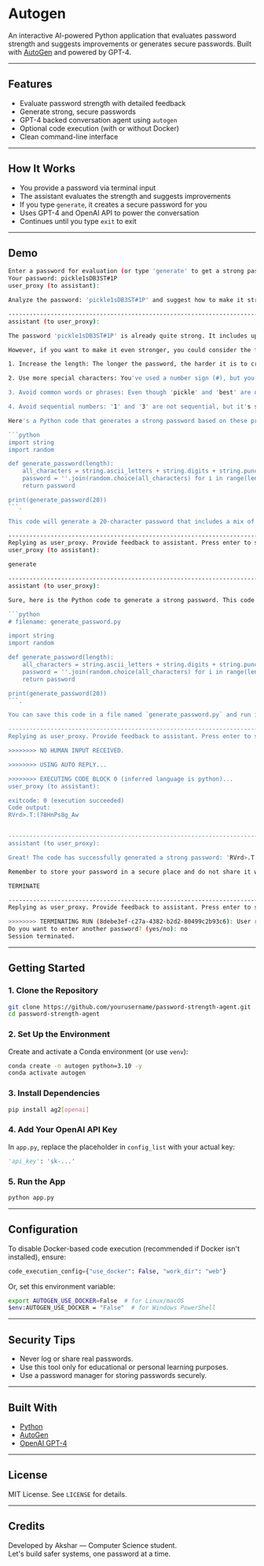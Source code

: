 # Autogen

An interactive AI-powered Python application that evaluates password strength and suggests improvements or generates secure passwords. Built with [AutoGen](https://github.com/microsoft/autogen) and powered by GPT-4.

---

## Features

-  Evaluate password strength with detailed feedback
-  Generate strong, secure passwords
-  GPT-4 backed conversation agent using `autogen`
-  Optional code execution (with or without Docker)
-  Clean command-line interface

---

## How It Works

- You provide a password via terminal input
- The assistant evaluates the strength and suggests improvements
- If you type `generate`, it creates a secure password for you
- Uses GPT-4 and OpenAI API to power the conversation
- Continues until you type `exit` to exit

---

## Demo

```bash
Enter a password for evaluation (or type 'generate' to get a strong password):
Your password: pickle1sDB3ST#1P
user_proxy (to assistant):

Analyze the password: 'pickle1sDB3ST#1P' and suggest how to make it stronger.

--------------------------------------------------------------------------------
assistant (to user_proxy):

The password 'pickle1sDB3ST#1P' is already quite strong. It includes uppercase letters, lowercase letters, numbers, and special characters, and it is longer than 12 characters. These are all good practices for creating a strong password.

However, if you want to make it even stronger, you could consider the following:

1. Increase the length: The longer the password, the harder it is to crack. You could add more characters to your password.

2. Use more special characters: You've used a number sign (#), but you could also include other special characters like @, $, %, &, *, etc.

3. Avoid common words or phrases: Even though 'pickle' and 'best' are not very common, they are still English words that could potentially be guessed by a sophisticated attack. Using random combinations of letters and numbers can make your password stronger.

4. Avoid sequential numbers: '1' and '3' are not sequential, but it's still a good idea to avoid sequences or repeated numbers.

Here's a Python code that generates a strong password based on these principles:

```python
import string
import random

def generate_password(length):
    all_characters = string.ascii_letters + string.digits + string.punctuation
    password = ''.join(random.choice(all_characters) for i in range(length))
    return password

print(generate_password(20))
```.

This code will generate a 20-character password that includes a mix of uppercase and lowercase letters, numbers, and special characters. The characters are chosen randomly, so it's very unlikely that the password will include common words or phrases.

--------------------------------------------------------------------------------
Replying as user_proxy. Provide feedback to assistant. Press enter to skip and use auto-reply, or type 'exit' to end the conversation: generate
user_proxy (to assistant):

generate

--------------------------------------------------------------------------------
assistant (to user_proxy):

Sure, here is the Python code to generate a strong password. This code will generate a 20-character password that includes a mix of uppercase and lowercase letters, numbers, and special characters. The characters are chosen randomly, so it's very unlikely that the password will include common words or phrases.       

```python
# filename: generate_password.py

import string
import random

def generate_password(length):
    all_characters = string.ascii_letters + string.digits + string.punctuation
    password = ''.join(random.choice(all_characters) for i in range(length))
    return password

print(generate_password(20))
```.

You can save this code in a file named `generate_password.py` and run it to generate a new password.

--------------------------------------------------------------------------------
Replying as user_proxy. Provide feedback to assistant. Press enter to skip and use auto-reply, or type 'exit' to end the conversation:

>>>>>>>> NO HUMAN INPUT RECEIVED.

>>>>>>>> USING AUTO REPLY...

>>>>>>>> EXECUTING CODE BLOCK 0 (inferred language is python)...
user_proxy (to assistant):

exitcode: 0 (execution succeeded)
Code output:
RVrd>.T:(78HnPs8g_Aw


--------------------------------------------------------------------------------
assistant (to user_proxy):

Great! The code has successfully generated a strong password: 'RVrd>.T:(78HnPs8g_Aw'. This password is 20 characters long and includes a mix of uppercase and lowercase letters, numbers, and special characters. The characters are chosen randomly, so it's very unlikely that the password will include common words or phrases. This makes it a very strong password.

Remember to store your password in a secure place and do not share it with anyone.

TERMINATE

--------------------------------------------------------------------------------
Replying as user_proxy. Provide feedback to assistant. Press enter to skip and use auto-reply, or type 'exit' to end the conversation: exit

>>>>>>>> TERMINATING RUN (8debe3ef-c27a-4382-b2d2-80499c2b93c6): User requested to end the conversation
Do you want to enter another password? (yes/no): no
Session terminated.
```

---

## Getting Started

### 1. Clone the Repository
```bash
git clone https://github.com/yourusername/password-strength-agent.git
cd password-strength-agent
```

### 2. Set Up the Environment
Create and activate a Conda environment (or use `venv`):
```bash
conda create -n autogen python=3.10 -y
conda activate autogen
```

### 3. Install Dependencies
```bash
pip install ag2[openai]
```

### 4. Add Your OpenAI API Key
In `app.py`, replace the placeholder in `config_list` with your actual key:
```python
'api_key': 'sk-...'
```

### 5. Run the App
```bash
python app.py
```

---

## Configuration

To disable Docker-based code execution (recommended if Docker isn't installed), ensure:
```python
code_execution_config={"use_docker": False, "work_dir": "web"}
```

Or, set this environment variable:
```bash
export AUTOGEN_USE_DOCKER=False  # for Linux/macOS
$env:AUTOGEN_USE_DOCKER = "False"  # for Windows PowerShell
```

---

## Security Tips

- Never log or share real passwords.
- Use this tool only for educational or personal learning purposes.
- Use a password manager for storing passwords securely.

---

## Built With

- [Python](https://www.python.org/)
- [AutoGen](https://github.com/microsoft/autogen)
- [OpenAI GPT-4](https://platform.openai.com/docs/guides/gpt)

---

## License

MIT License. See `LICENSE` for details.

---

## Credits

Developed by Akshar — Computer Science student.  
Let's build safer systems, one password at a time.

